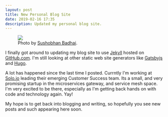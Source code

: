 ```yaml
---
layout: post
title: New Personal Blog Site
date: 2019-02-16 17:35
description: Updated my personal blog site.
---
```


<figure class="aligncenter">
    <img src="https://images.unsplash.com/photo-1505235687559-28b5f54645b7?ixlib=rb-1.2.1&auto=format&fit=crop&w=2090&q=80" />
    <figcaption>Photo by <a href="https://unsplash.com/@sushobhan" target="_blank">Sushobhan Badhai</a>.</figcaption>
</figure>

I finally got around to updating my blog site to use [Jekyll](https://jekyllrb.com/) hosted on [GitHub.com](https://github.com).
I'm still looking at other static web site generators like [Gatsbyjs](https://www.gatsbyjs.org/) and [Hugo](https://gohugo.io/).

A lot has happened since the last time I posted. Currntly I'm working at [Solo.io](https://solo.io) leading their
emerging Customer Success team. Its a small, and very promising startup in the microservices gateway, and service mesh
space. I'm very excited to be there, especially as I'm getting back hands on with code and technology again. Yay!

My hope is to get back into blogging and writing, so hopefully you see new posts and such appearing here soon.